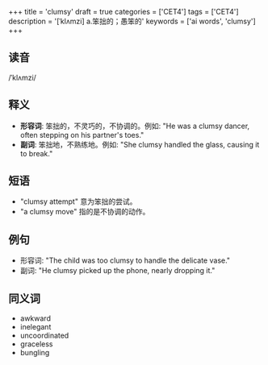 +++
title = 'clumsy'
draft = true
categories = ['CET4']
tags = ['CET4']
description = '[ˈklʌmzi] a.笨拙的；愚笨的'
keywords = ['ai words', 'clumsy']
+++

## 读音
/ˈklʌmzi/

## 释义
- **形容词**: 笨拙的，不灵巧的，不协调的。例如: "He was a clumsy dancer, often stepping on his partner's toes."
- **副词**: 笨拙地，不熟练地。例如: "She clumsy handled the glass, causing it to break."

## 短语
- "clumsy attempt" 意为笨拙的尝试。
- "a clumsy move" 指的是不协调的动作。

## 例句
- 形容词: "The child was too clumsy to handle the delicate vase."
- 副词: "He clumsy picked up the phone, nearly dropping it."

## 同义词
- awkward
- inelegant
- uncoordinated
- graceless
- bungling
